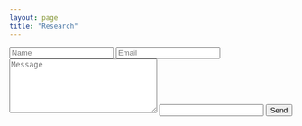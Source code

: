 ```yaml
---
layout: page
title: "Research"
---
```



<form id="contact-form" action="https://formspree.io/agghim@gmail.com" method="post">
	<input type="text" name="Name" placeholder="Name" required>
	<input type="email" name="Email" placeholder="Email" required>
	<textarea name="Message" cols="30" rows="6" placeholder="Message" required></textarea>
	<!-- CONFIG -->
	<input class="is-hidden" type="text" name="_gotcha">
	<input type="hidden" name="_subject" value="Subject">
	<input type="hidden" name="_cc" value="email@cc.com">
	<!-- /CONFIG -->
	<input class="submit" type="submit" value="Send">
</form>
